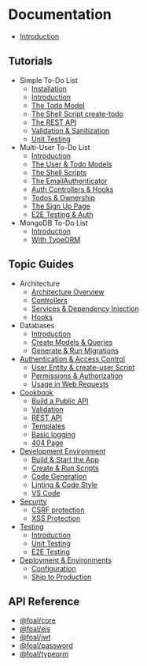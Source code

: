 # Documentation

* [Introduction](./README.md)

## Tutorials

* Simple To-Do List
  * [Installation](./tutorials/simple-todo-list/1-installation.md)
  * [Introduction](./tutorials/simple-todo-list/2-introduction.md)
  * [The Todo Model](./tutorials/simple-todo-list/3-the-todo-model.md)
  * [The Shell Script create-todo](./tutorials/simple-todo-list/4-the-shell-script-create-todo.md)
  * [The REST API](./tutorials/simple-todo-list/5-the-rest-api.md)
  * [Validation & Sanitization](./tutorials/simple-todo-list/6-validation-and-sanitization.md)
  * [Unit Testing](./tutorials/simple-todo-list/7-unit-testing.md)
* Multi-User To-Do List
  * [Introduction](./tutorials/multi-user-todo-list/1-Introduction.md)
  * [The User & Todo Models](./tutorials/multi-user-todo-list/2-the-user-and-todo-models.md)
  * [The Shell Scripts](./tutorials/multi-user-todo-list/3-the-shell-scripts.md)
  * [The EmailAuthenticator](./tutorials/multi-user-todo-list/4-the-emailauthenticator.md)
  * [Auth Controllers & Hooks](./tutorials/multi-user-todo-list/5-auth-controllers-and-hooks.md)
  * [Todos & Ownership](./tutorials/multi-user-todo-list/6-todos-and-ownership.md)
  * [The Sign Up Page](./tutorials/multi-user-todo-list/7-the-signup-page.md)
  * [E2E Testing & Auth](./tutorials/multi-user-todo-list/8-e2e-testing-and-authentication.md)
* MongoDB To-Do List
  * [Introduction](./tutorials/mongodb-todo-list/1-introduction.md)
  * [With TypeORM](./tutorials/mongodb-todo-list/2-with-typeorm.md)

## Topic Guides

* Architecture
  * [Architecture Overview](./architecture/architecture-overview.md)
  * [Controllers](./architecture/controllers.md)
  * [Services & Dependency Injection](./architecture/services-and-dependency-injection.md)
  * [Hooks](./architecture/hooks.md)
* Databases
  * [Introduction](./databases/introduction.md)
  * [Create Models & Queries](./databases/create-models-and-queries.md)
  * [Generate & Run Migrations](./databases/generate-and-run-migrations.md)
* [Authentication & Access Control](./authentication-and-access-control/SUMMARY.md)
  * [User Entity & create-user Script](./authentication-and-access-control/user-entity.md)
  * [Permissions & Authorization](./authentication-and-access-control/permissions-and-authorization.md)
  * [Usage in Web Requests](./authentication-and-access-control/usage-in-web-requests.md)
* [Cookbook](./cookbook/validation.md)
  * [Build a Public API](./cookbook/build-a-public-api.md)
  * [Validation](./cookbook/validation.md)
  * [REST API](./cookbook/rest-api.md)
  * [Templates](./cookbook/template-engine.md)
  * [Basic logging](./cookbook/basic-logging.md)
  * [404 Page](./cookbook/404-page.md)
* [Development Environment](./development-environment/build-and-start-the-app.md)
  * [Build & Start the App](./development-environment/build-and-start-the-app.md)
  * [Create & Run Scripts](./development-environment/create-and-run-scripts.md)
  * [Code Generation](./development-environment/code-generation.md)
  * [Linting & Code Style](./development-environment/linting-and-code-style.md)
  * [VS Code](./development-environment/vscode.md)
* [Security](./security/csrf-protection.md)
  * [CSRF protection](./security/csrf-protection.md)
  * [XSS Protection](./security/xss-protection.md)
* [Testing](./testing/introduction.md)
  * [Introduction](./testing/introduction.md)
  * [Unit Testing](./testing/unit-testing.md)
  * [E2E Testing](./testing/e2e-testing.md)
* [Deployment & Environments](./deployment-and-environments/configuration.md)
  * [Configuration](./deployment-and-environments/configuration.md)
  * [Ship to Production](./deployment-and-environments/ship-to-production.md)<!-- * [Serverless Framework](./fundamentals/serverless.md) -->

## API Reference

* [@foal/core](./api/core/api/index.md)
* [@foal/ejs](./api/ejs/api/index.md)
* [@foal/jwt](./api/jwt/api/index.md)
* [@foal/password](./api/password/api/index.md)
* [@foal/typeorm](./api/typeorm/api/index.md)
